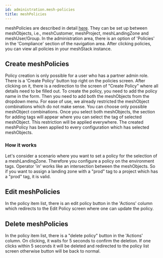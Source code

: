 ```yaml
---
id: administration.mesh-policies
title: meshPolicies
---
```


meshPolicies are described in detail [here](meshcloud.policies.md). They can be set up between meshObjects, i.e., meshCustomer, meshProject,
meshLandingZone and meshUser/Group. In the administration area, there is an option of 'Policies' in the 'Compliance'
section of the navigation area. After clicking policies, you can view all policies in your meshStack instance.

## Create meshPolicies

Policy creation is only possible for a user who has a partner admin role. There is a 'Create Policy' button top
right on the policies screen. After clicking on it, there is a redirection to the screen of "Create Policy" where all
details need to be filled out. To create the policy, you need to add the policy name in the form. Then you need to add
both the meshObjects from the dropdown menu. For ease of use, we already restricted the meshObject combinations which
do not make sense. You can choose only possible meshObject combinations. Once you select both meshObjects, the section
for adding tags will appear where you can select the tag of selected meshObject. This restriction will be
applied everywhere. The created meshPolicy has been applied to every configuration which has selected meshObjects.

### How it works

Let's consider a scenario where you want to set a policy for the selection of a meshLandingZone. Therefore you configure
a policy on the environment tags. Operator 'in' works like an intersection between the meshObjects. So if
you want to assign a landing zone with a "prod" tag to a project which has a "prod" tag, it is valid.

## Edit meshPolicies

In the policy item list, there is an edit policy button in the 'Actions' column which redirects to the Edit Policy
screen where one can update the policy.

## Delete meshPolicies

In the policy item list, there is a "delete policy" button in the 'Actions' column. On clicking, it waits for 5 seconds
to confirm the deletion. If one clicks within 5 seconds it will be deleted and redirected to the policy list screen
otherwise button will be back to normal.
